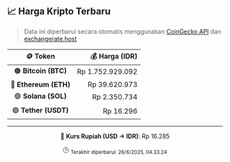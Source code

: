 

<!-- HARGA_KRIPTO -->
## 📈 Harga Kripto Terbaru

> Data ini diperbarui secara otomatis menggunakan [CoinGecko API](https://www.coingecko.com/) dan [exchangerate.host](https://exchangerate.host/)

<div align="center">

| 🪙 Token | 💰 Harga (IDR) |
|:------:|---------------:|
| 🟠 **Bitcoin (BTC)**   | Rp 1.752.929.092 |
| 🔵 **Ethereum (ETH)**  | Rp 39.620.973 |
| 🟣 **Solana (SOL)**    | Rp 2.350.734 |
| 🟢 **Tether (USDT)**   | Rp 16.296 |

---

💱 **Kurs Rupiah (USD → IDR)**: Rp 16.285

🕒 <sub>Terakhir diperbarui: 26/6/2025, 04.33.24</sub>

</div>
<!-- /HARGA_KRIPTO -->
